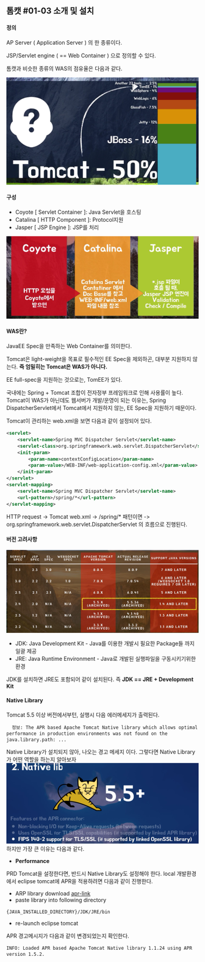 ## 톰캣 #01-03 소개 및 설치

#### 정의
AP Server ( Application Server ) 의 한 종류이다.

JSP/Servlet engine ( == Web Container ) 으로 정의할 수 있다.

톰캣과 비슷한 종류의 WAS의 점유율은 다음과 같다.

![image-alt](https://github.com/agongi/study/blob/master/tomcat/%2301-03/images/Screen%20Shot%202015-07-01%20at%201.57.08%20AM.png)

#### 구성
 - Coyote [ Servlet Container ]: Java Servlet을 호스팅
 - Catalina [ HTTP Component ]: Protocol지원
 - Jasper [ JSP Engine ]: JSP를 처리

![image-alt](https://github.com/agongi/study/blob/master/tomcat/%2301-03/images/Screen%20Shot%202015-07-01%20at%202.08.54%20AM.png)

#### WAS란?
JavaEE Spec을 만족하는 Web Container를 의미한다.

Tomcat은 light-weight을 목표로 필수적인 EE Spec을 제외하곤, 대부분 지원하지 않는다. **즉 엄밀히는 Tomcat은 WAS가 아니다.**

EE full-spec을 지원하는 것으로는, TomEE가 있다.

국내에는 Spring + Tomcat 조합이 전자정부 프레임워크로 인해 사용률이 높다. Tomcat이 WAS가 아닌데도 웹서버가 개발/운영이 되는 이유는, Spring DispatcherServlet에서 Tomcat에서 지원하지 않는, EE Spec을 지원하기 때문이다.

Tomcat이 관리하는 web.xml을 보면 다음과 같이 설정되어 있다.
```xml
<servlet>
	<servlet-name>Spring MVC Dispatcher Servlet</servlet-name>
	<servlet-class>org.springframework.web.servlet.DispatcherServlet</servlet-class>
	<init-param>
		<param-name>contextConfigLocation</param-name>
		<param-value>/WEB-INF/web-application-config.xml</param-value>
	</init-param>
</servlet>
<servlet-mapping>
	<servlet-name>Spring MVC Dispatcher Servlet</servlet-name>
	<url-pattern>/spring/*</url-pattern>
</servlet-mapping>
```
HTTP request -> Tomcat web.xml -> /spring/* 패턴이면 -> org.springframework.web.servlet.DispatcherServlet 의 흐름으로 진행된다.

#### 버전 고려사항
![image-alt](https://github.com/agongi/study/blob/master/tomcat/%2301-03/images/Screen%20Shot%202015-07-02%20at%203.10.31%20AM.png)
 - JDK: Java Development Kit - Java를 이용한 개발시 필요한 Package들 까지 일괄 제공
 - JRE: Java Runtime Environment - Java로 개발된 실행파일을 구동시키기위한 환경

JDK를 설치하면 JRE도 포함되어 같이 설치된다. 즉 **JDK == JRE + Development Kit**

#### Native Library
Tomcat 5.5 이상 버전에서부턴, 실행시 다음 에러메세지가 출력된다.
```LOG
  정보: The APR based Apache Tomcat Native library which allows optimal performance in production environments was not found on the java.library.path: ...
```
Native Library가 설치되지 않아, 나오는 경고 메세지 이다. 그렇다면 Native Library가 어떤 역할을 하는지 알아보자
![image-alt](https://github.com/agongi/study/blob/master/tomcat/%2301-03/images/Screen%20Shot%202015-07-03%20at%2012.11.11%20AM.png)
하지만 가장 큰 이유는 다음과 같다.
 - **Performance**

PRD Tomcat을 설정한다면, 반드시 Native Library도 설정해야 한다. local 개발환경에서 eclipse tomcat에 APR을 적용하려면 다음과 같이 진행한다.

 - ARP library download [apr-link](https://apr.apache.org/download.cgi)
 - paste library into following directory

 ```
{JAVA_INSTALLED_DIRECTORY}/JDK/JRE/bin
 ```
 - re-launch eclipse tomcat

 APR 경고메시지가 다음과 같이 변경되었는지 확인한다.

```LOG
INFO: Loaded APR based Apache Tomcat Native library 1.1.24 using APR version 1.5.2.
```
